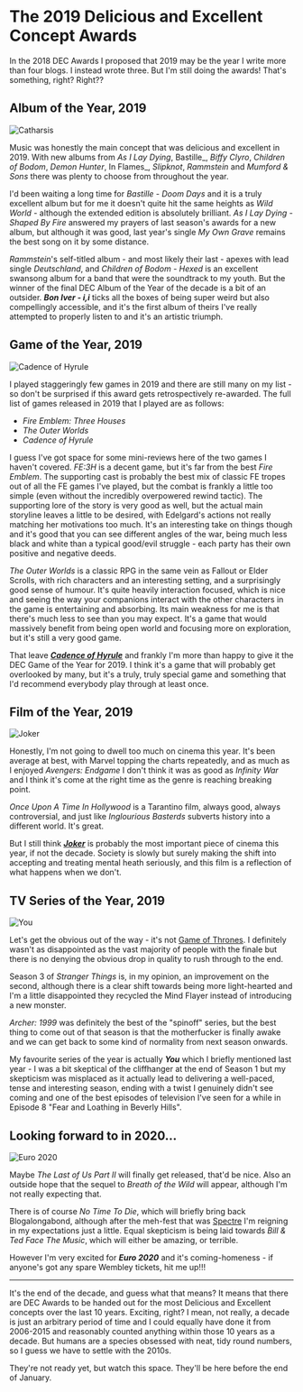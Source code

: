 # The 2019 Delicious and Excellent Concept Awards

In the 2018 DEC Awards I proposed that 2019 may be the year I write more than four blogs. I instead wrote three. But I'm still doing the awards! That's something, right? Right??

## Album of the Year, 2019

![Catharsis](/assets/awards/2019/bon-iver.jpg)

Music was honestly the main concept that was delicious and excellent in 2019. With new albums from _As I Lay Dying_, Bastille_, _Biffy Clyro_, _Children of Bodom_, _Demon Hunter_, In Flames_, _Slipknot_, _Rammstein_ and _Mumford & Sons_ there was plenty to choose from throughout the year.

I'd been waiting a long time for _Bastille - Doom Days_ and it is a truly excellent album but for me it doesn't quite hit the same heights as _Wild World_ - although the extended edition is absolutely brilliant. _As I Lay Dying - Shaped By Fire_ answered my prayers of last season's awards for a new album, but although it was good, last year's single _My Own Grave_ remains the best song on it by some distance.

_Rammstein_'s self-titled album - and most likely their last - apexes with lead single _Deutschland_, and _Children of Bodom - Hexed_ is an excellent swansong album for a band that were the soundtrack to my youth. But the winner of the final DEC Album of the Year of the decade is a bit of an outsider. **_Bon Iver - i,i_** ticks all the boxes of being super weird but also compellingly accessible, and it's the first album of theirs I've really attempted to properly listen to and it's an artistic triumph.

## Game of the Year, 2019

![Cadence of Hyrule](/assets/awards/2019/cadence-of-hyrule.png)

I played staggeringly few games in 2019 and there are still many on my list - so don't be surprised if this award gets retrospectively re-awarded. The full list of games released in 2019 that I played are as follows:

- _Fire Emblem: Three Houses_
- _The Outer Worlds_
- _Cadence of Hyrule_

I guess I've got space for some mini-reviews here of the two games I haven't covered. _FE:3H_ is a decent game, but it's far from the best _Fire Emblem_. The supporting cast is probably the best mix of classic FE tropes out of all the FE games I've played, but the combat is frankly a little too simple (even without the incredibly overpowered rewind tactic). The supporting lore of the story is very good as well, but the actual main storyline leaves a little to be desired, with Edelgard's actions not really matching her motivations too much. It's an interesting take on things though and it's good that you can see different angles of the war, being much less black and white than a typical good/evil struggle - each party has their own positive and negative deeds.

_The Outer Worlds_ is a classic RPG in the same vein as Fallout or Elder Scrolls, with rich characters and an interesting setting, and a surprisingly good sense of humour. It's quite heavily interaction focused, which is nice and seeing the way your companions interact with the other characters in the game is entertaining and absorbing. Its main weakness for me is that there's much less to see than you may expect. It's a game that would massively benefit from being open world and focusing more on exploration, but it's still a very good game.

That leave **_[Cadence of Hyrule](/blog/cadence-of-hyrule)_** and frankly I'm more than happy to give it the DEC Game of the Year for 2019. I think it's a game that will probably get overlooked by many, but it's a truly, truly special game and something that I'd recommend everybody play through at least once.

## Film of the Year, 2019

![Joker](/assets/awards/2019/joker.png)

Honestly, I'm not going to dwell too much on cinema this year. It's been average at best, with Marvel topping the charts repeatedly, and as much as I enjoyed _Avengers: Endgame_ I don't think it was as good as _Infinity War_ and I think it's come at the right time as the genre is reaching breaking point.

_Once Upon A Time In Hollywood_ is a Tarantino film, always good, always controversial, and just like _Inglourious Basterds_ subverts history into a different world. It's great. 

But I still think **_[Joker](/blog/joker)_** is probably the most important piece of cinema this year, if not the decade. Society is slowly but surely making the shift into accepting and treating mental heath seriously, and this film is a reflection of what happens when we don't.

## TV Series of the Year, 2019

![You](/assets/awards/2019/you.jpg)

Let's get the obvious out of the way - it's not [Game of Thrones](/blog/game-of-thrones-s8). I definitely wasn't as disappointed as the vast majority of people with the finale but there is no denying the obvious drop in quality to rush through to the end.

Season 3 of _Stranger Things_ is, in my opinion, an improvement on the second, although there is a clear shift towards being more light-hearted and I'm a little disappointed they recycled the Mind Flayer instead of introducing a new monster. 

_Archer: 1999_ was definitely the best of the "spinoff" series, but the best thing to come out of that season is that the motherfucker is finally awake and we can get back to some kind of normality from next season onwards.

My favourite series of the year is actually **_You_** which I briefly mentioned last year - I was a bit skeptical of the cliffhanger at the end of Season 1 but my skepticism was misplaced as it actually lead to delivering a well-paced, tense and interesting season, ending with a twist I genuinely didn't see coming and one of the best episodes of television I've seen for a while in Episode 8 "Fear and Loathing in Beverly Hills".


## Looking forward to in 2020...

![Euro 2020](/assets/awards/2019/euro-2020.jpg)

Maybe _The Last of Us Part II_ will finally get released, that'd be nice. Also an outside hope that the sequel to _Breath of the Wild_ will appear, although I'm not really expecting that.

There is of course _No Time To Die_, which will briefly bring back Blogalongabond, although after the meh-fest that was [Spectre](/blogalongabond/spectre) I'm reigning in my expectations just a little. Equal skepticism is being laid towards _Bill & Ted Face The Music_, which will either be amazing, or terrible.

However I'm very excited for **_Euro 2020_** and it's coming-homeness - if anyone's got any spare Wembley tickets, hit me up!!!

---

It's the end of the decade, and guess what that means? It means that there are DEC Awards to be handed out for the most Delicious and Excellent concepts over the last 10 years. Exciting, right? I mean, not really, a decade is just an arbitrary period of time and I could equally have done it from 2006-2015 and reasonably counted anything within those 10 years as a decade. But humans are a species obsessed with neat, tidy round numbers, so I guess we have to settle with the 2010s. 

They're not ready yet, but watch this space. They'll be here before the end of January.
